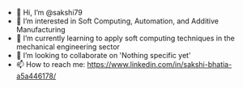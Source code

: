 - 👋 Hi, I’m @sakshi79
- 👀 I’m interested in Soft Computing, Automation, and Additive Manufacturing
- 🌱 I’m currently learning to apply soft computing techniques in the mechanical engineering sector 
- 💞️ I’m looking to collaborate on 'Nothing specific yet'
- 📫 How to reach me: https://www.linkedin.com/in/sakshi-bhatia-a5a446178/

<!---
sakshi79/sakshi79 is a ✨ special ✨ repository because its `README.md` (this file) appears on your GitHub profile.
You can click the Preview link to take a look at your changes.
--->
